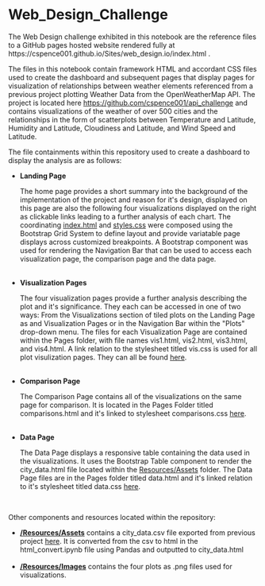 # Web_Design_Challenge

<p>The Web Design challenge exhibited in this notebook are the reference files to a GitHub pages hosted website rendered fully at https://cspence001.github.io/Sites/web_design.io/index.html .

The files in this notebook contain framework HTML and accordant CSS files used to create the dashboard and subsequent pages that display pages for visualization of relationships between weather elements referenced from a previous project plotting Weather Data from the OpenWeatherMap API. The project is located here https://github.com/cspence001/api_challenge and contains visualizations of the weather of over 500 cities and the relationships in the form of scatterplots between Temperature and Latitude, Humidity and Latitude, Cloudiness and Latitude, and Wind Speed and Latitude.

The file containments within this repository used to create a dashboard to display the analysis are as follows:</p>

<ul>
    <li> <b>Landing Page</b><p>The home page provides a short summary into the background of the implementation of the project and reason for it's design, displayed on this page are also the following four visualizations displayed on the right as clickable links leading to a further analysis of each chart. The coordinating <a href="cspence001/Web_Design_Challenge/index.html">index.html</a> and <a href="cspence001/Web_Design_Challenge/styles.css">styles.css</a> were composed using the Bootstrap Grid System to define layout and provide variatable page displays across customized breakpoints. A Bootstrap component was used for rendering the Navigation Bar that can be used to access each visualization page, the comparison page and the data page.</p></li>
<br>  
    <li> <b>Visualization Pages</b><p>The four visualization pages provide a further analysis describing the plot and it's significance. They each can be accessed in one of two ways: From the Visualizations section of tiled plots on the Landing Page as and Visualization Pages or in the Navigation Bar within the "Plots" drop-down menu. The files for each Visualization Page are contained within the Pages folder, with file names vis1.html, vis2.html, vis3.html, and vis4.html. A link relation to the stylesheet titled vis.css is used for all plot visulization pages. They can all be found <a href="cspence001/Web_Design_Challenge/Pages/">here</a>.</p></li>
<br>  
    <li> <b>Comparison Page</b><p>The Comparison Page contains all of the visualizations on the same page for comparison. It is located in the Pages Folder titled comparisons.html and it's linked to stylesheet comparisons.css <a href="cspence001/Web_Design_Challenge/Pages/">here</a>.</p></li>
<br>   
     <li> <b>Data Page</b><p>The Data Page displays a responsive table containing the data used in the visualizations. It uses the Bootstrap Table component to render the city_data.html file located within the <a href="cspence001/Web_Design_Challenge/Resources/Assets/">Resources/Assets</a> folder. The Data Page files are in the Pages folder titled data.html and it's linked relation to it's stylesheet titled data.css <a href="cspence001/Web_Design_Challenge/Pages/">here</a>.</p></li>
<br>
</ul>

Other components and resources located within the repository:

<ul>
    <li><b><a href="cspence001/Web_Design_Challenge/Resources/Assets/">/Resources/Assets</a></b> contains a city_data.csv file exported from previous project <a href="https://github.com/cspence001/api_challenge">here</a>. It is converted from the csv to html in the html_convert.ipynb file using Pandas and outputted to city_data.html </li>
<br>
    <li><b><a href="cspence001/Web_Design_Challenge/Resources/Images/">/Resources/Images</a></b> contains the four plots as .png files used for visualizations.</li>
    
<ul>
    
    
    
    
    

